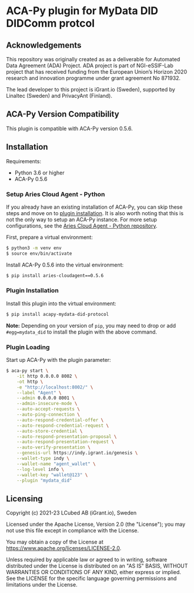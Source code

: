 # ACA-Py plugin for MyData DID DIDComm protcol

## Acknowledgements

This repository was originally created as as a deliverable for Automated Data Agreement (ADA) Project. ADA project is part of NGI-eSSIF-Lab project that has received funding from the European Union’s Horizon 2020 research and innovation programme under grant agreement No 871932.

The lead developer to this project is iGrant.io (Sweden), supported by Linaltec (Sweden) and PrivacyAnt (Finland).

## ACA-Py Version Compatibility

This plugin is compatible with ACA-Py version 0.5.6.

## Installation

Requirements:
- Python 3.6 or higher
- ACA-Py 0.5.6

### Setup Aries Cloud Agent - Python

If you already have an existing installation of ACA-Py, you can skip these steps
and move on to [plugin installation](#plugin-installation). It is also worth
noting that this is not the only way to setup an ACA-Py instance. For more setup
configurations, see the [Aries Cloud Agent - Python
repository](https://github.com/hyperledger/aries-cloudagent-python).

First, prepare a virtual environment:
```sh
$ python3 -m venv env
$ source env/bin/activate
```

Install ACA-Py 0.5.6 into the virtual environment:
```sh
$ pip install aries-cloudagent==0.5.6
```

### Plugin Installation

Install this plugin into the virtual environment:

```sh
$ pip install acapy-mydata-did-protocol
```

**Note:** Depending on your version of `pip`, you may need to drop or add 
`#egg=mydata_did` to install the plugin with the above command.

### Plugin Loading
Start up ACA-Py with the plugin parameter:
```sh
$ aca-py start \
    -it http 0.0.0.0 8002 \
    -ot http \
    -e "http://localhost:8002/" \
    --label "Agent" \
    --admin 0.0.0.0 8001 \
    --admin-insecure-mode \
    --auto-accept-requests \
    --auto-ping-connection \
    --auto-respond-credential-offer \
    --auto-respond-credential-request \
    --auto-store-credential \
    --auto-respond-presentation-proposal \
    --auto-respond-presentation-request \
    --auto-verify-presentation \
    --genesis-url https://indy.igrant.io/genesis \
    --wallet-type indy \
    --wallet-name "agent_wallet" \
    --log-level info \
    --wallet-key "wallet@123" \
    --plugin "mydata_did"
```

## Licensing

Copyright (c) 2021-23 LCubed AB (iGrant.io), Sweden

Licensed under the Apache License, Version 2.0 (the "License"); you may not use this file except in compliance with the License.

You may obtain a copy of the License at https://www.apache.org/licenses/LICENSE-2.0.

Unless required by applicable law or agreed to in writing, software distributed under the License is distributed on an "AS IS" BASIS, WITHOUT WARRANTIES OR CONDITIONS OF ANY KIND, either express or implied. See the LICENSE for the specific language governing permissions and limitations under the License.
